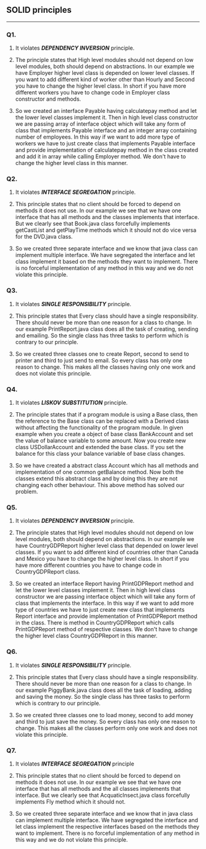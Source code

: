 ## SOLID principles
---

### Q1.

1.	It violates ***DEPENDENCY INVERSION*** principle.

2.	The principle states that High level modules should not depend on low level modules, both should depend on abstractions. In our example we have Employer higher level class is depended on lower level classes. If you want to add different kind of worker other than Hourly and Second you have to change the higher level class. In short if you have more different workers you have to change code in Employer class constructor and methods.

3.	So we created an interface Payable having calculatepay method and let the lower level classes implement it. Then in high level class constructor we are passing array of interface object which will take any form of class that implements Payable interface and an integer array containing number of employees. In this way if we want to add more type of workers we have to just create class that implements Payable interface and provide implementation of calculatepay method in the class created and add it in array while calling Employer method. We don't have to change the higher level class in this manner.


### Q2.

1.	It violates ***INTERFACE SEGREGATION*** principle.

2.	This principle states that no client should be forced to depend on methods it does not use. In our example we see that we have one interface that has all methods and the classes implements that interface. But we clearly see that  Book.java class forcefully implements getCastList and getPlayTime methods which it should not do vice versa for the DVD.java class.

3.	So we created three separate interface and we know that java class can implement multiple interface. We have segregated the interface and let class implement it based on the methods they want to implement. There is no forceful implementation of any method in this way and we do not violate this principle.


### Q3.

1.	It violates ***SINGLE RESPONSIBILITY*** principle.

2.	This principle states that Every class should have a single responsibility. There should never be more than one reason for a class to change. In our example PrintReport.java class does all the task of creating, sending and emailing. So the single class has three tasks to perform which is contrary to our principle.

3.	So we created three classes one to create Report, second to send to printer  and third to just send to email. So every class has only one reason to change. This makes all the classes having only one work and does not violate this principle.


### Q4.

1.	It violates ***LISKOV SUBSTITUTION*** principle.

2.	The principle states that if a program module is using a Base class, then the reference to the Base class can be replaced with a Derived class without affecting the functionality of the program module. In given example when you create a object of base class BankAccount and set the value of balance variable  to some amount. Now you create new class USDollarAccount and extended the base class. If you set the balance for this class your balance variable of base class changes. 

3.	So we have created a abstract class Account which has all methods and implementation of one common getBalance method. Now both the classes extend this abstract class and by doing this they are not changing each other behaviour. This above method has solved our problem. 


### Q5.

1.	It violates ***DEPENDENCY INVERSION*** principle.

2.	The principle states that High level modules should not depend on low level modules, both should depend on abstractions. In our example we have CountryGDPReport higher level class that depended on lower level classes. If you want to add different kind of countries other than Canada and Mexico you have to change the higher level class. In short if you have more different countries you have to change code in CountryGDPReport class.

3.	So we created an interface Report having PrintGDPReport method and let the lower level classes implement it. Then in high level class constructor we are passing interface object which will take any form of class that implements the interface. In this way if we want to add more type of countries we have to just create new class that implements Report interface and provide implementation of PrintGDPReport method in the class. There is method in CountryGDPReport which calls PrintGDPReport method of respective classes.  We don't have to change the higher level class CountryGDPReport in this manner.


### Q6.

1.	It violates ***SINGLE RESPONSIBILITY*** principle.

2.	This principle states that Every class should have a single responsibility. There should never be more than one reason for a class to change. In our example PiggyBank.java class does all the task of loading, adding and saving the money. So the single class has three tasks to perform which is contrary to our principle.

3.	So we created three classes one to load money, second to add money and third to just save the money. So every class has only one reason to change. This makes all the classes perform only one work and does not violate this principle.


### Q7.

1.	It violates ***INTERFACE SEGREGATION*** principle 

2.	This principle states that no client should be forced to depend on methods it does not use. In our example we see that we have one interface that has all methods and the all classes implements that interface. But we clearly see that  AcquaticInsect.java class forcefully implements Fly method which it should not.

3.	So we created three separate interface and we know that in java class can implement multiple interface. We have segregated the interface and let class implement the respective interfaces based on the methods they want to implement. There is no forceful implementation of any method in this way and we do not violate this principle.






